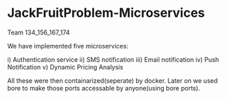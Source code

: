 # JackFruitProblem-Microservices
Team 134_156_167_174

We have implemented five microservices:

i) Authentication service
ii) SMS notification 
iii) Email notification
iv) Push Notification 
v) Dynamic Pricing Analysis 

All these were then containarized(seperate) by docker. Later on we used bore to make those ports accessable by anyone(using bore ports).




